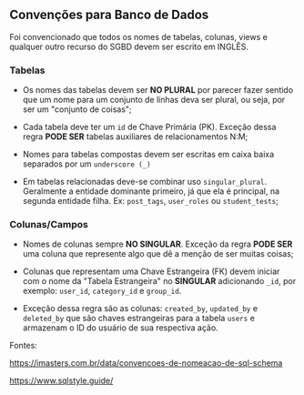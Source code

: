 ## Convenções para Banco de Dados
Foi convencionado que todos os nomes de tabelas, colunas, views e qualquer outro recurso do SGBD devem ser escrito em INGLÊS.

### Tabelas
- Os nomes das tabelas devem ser **NO PLURAL** por parecer fazer sentido que um nome para um conjunto de linhas deva ser plural, ou seja, por ser um "conjunto de coisas";

- Cada tabela deve ter um `id` de Chave Primária (PK). Exceção dessa regra **PODE SER** tabelas auxiliares de relacionamentos N:M;

- Nomes para tabelas compostas devem ser escritas em caixa baixa separados por um `underscore (_)`

- Em tabelas relacionadas deve-se combinar uso `singular_plural`. Geralmente a entidade dominante primeiro, já que ela é principal, na segunda entidade filha. Ex: `post_tags`, `user_roles` ou `student_tests`;

### Colunas/Campos
- Nomes de colunas sempre **NO SINGULAR**. Exceção da regra **PODE SER** uma coluna que represente algo que dê a menção de ser muitas coisas;

- Colunas que representam uma Chave Estrangeira (FK) devem iniciar com o nome da "Tabela Estrangeira" no **SINGULAR** adicionando `_id`, por exemplo: `user_id`, `category_id` e `group_id`.

- Exceção dessa regra são as colunas: `created_by`, `updated_by` e `deleted_by` que são chaves estrangeiras para a tabela `users` e armazenam o ID do usuário de sua respectiva ação. 

Fontes:

https://imasters.com.br/data/convencoes-de-nomeacao-de-sql-schema

https://www.sqlstyle.guide/
